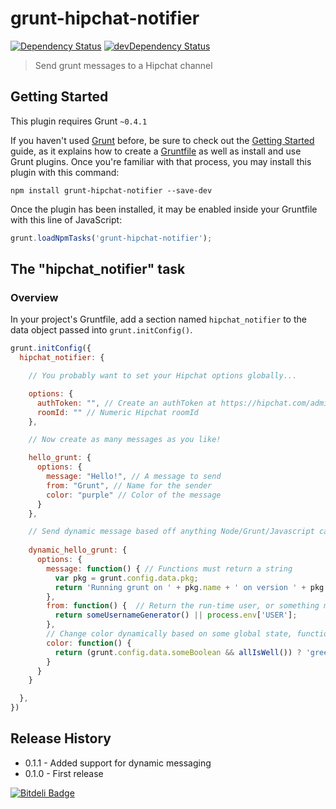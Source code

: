 # grunt-hipchat-notifier

[![Dependency Status](https://david-dm.org/logankoester/grunt-hipchat-notifier.png)](https://david-dm.org/logankoester/grunt-hipchat-notifier)
[![devDependency Status](https://david-dm.org/logankoester/grunt-hipchat-notifier/dev-status.png)](https://david-dm.org/logankoester/grunt-hipchat-notifier#info=devDependencies)

> Send grunt messages to a Hipchat channel

## Getting Started
This plugin requires Grunt `~0.4.1`

If you haven't used [Grunt](http://gruntjs.com/) before, be sure to check out the [Getting Started](http://gruntjs.com/getting-started) guide, as it explains how to create a [Gruntfile](http://gruntjs.com/sample-gruntfile) as well as install and use Grunt plugins. Once you're familiar with that process, you may install this plugin with this command:

```shell
npm install grunt-hipchat-notifier --save-dev
```

Once the plugin has been installed, it may be enabled inside your Gruntfile with this line of JavaScript:

```js
grunt.loadNpmTasks('grunt-hipchat-notifier');
```

## The "hipchat_notifier" task

### Overview
In your project's Gruntfile, add a section named `hipchat_notifier` to the data object passed into `grunt.initConfig()`.

```js
grunt.initConfig({
  hipchat_notifier: {

    // You probably want to set your Hipchat options globally...

    options: {
      authToken: "", // Create an authToken at https://hipchat.com/admin/api
      roomId: "" // Numeric Hipchat roomId
    },

    // Now create as many messages as you like!

    hello_grunt: {
      options: {
        message: "Hello!", // A message to send
        from: "Grunt", // Name for the sender
        color: "purple" // Color of the message
      }
    },

    // Send dynamic message based off anything Node/Grunt/Javascript can do!
    
    dynamic_hello_grunt: {
      options: {
        message: function() { // Functions must return a string
          var pkg = grunt.config.data.pkg;
          return 'Running grunt on ' + pkg.name + ' on version ' + pkg.name;
        },
        from: function() {  // Return the run-time user, or something more creative.
          return someUsernameGenerator() || process.env['USER'];
        },
        // Change color dynamically based on some global state, function response, etc
        color: function() {
          return (grunt.config.data.someBoolean && allIsWell()) ? 'green' : 'red';
        }
      }
    }

  },
})
```

## Release History

* 0.1.1 - Added support for dynamic messaging
* 0.1.0 - First release


[![Bitdeli Badge](https://d2weczhvl823v0.cloudfront.net/logankoester/grunt-hipchat-notifier/trend.png)](https://bitdeli.com/free "Bitdeli Badge")

